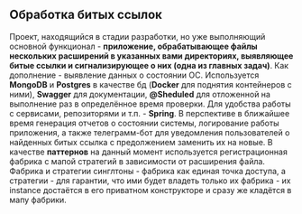 ## Обработка битых ссылок
Проект, находящийся в стадии разработки, но уже выполняющий основной функционал - **приложение, обрабатывающее файлы нескольких расширений в указанных вами 
директориях, выявляющее битые ссылки и сигнализирующее о них (одна из главных задач)**. Как дополнение - выявление данных о состоянии ОС. Используется **MongoDB** и 
**Postgres** в качестве бд (**Docker** для поднятия контейнеров с ними), **Swagger** для документации, **@Sheduled** для отложенной на выполнение раз в определённое
время проверки. Для удобства работы с сервисами, репозиторями и т.п. - **Spring**. В перспективе в ближайшее время генерация отчетов о состоянии системы, 
логирование работы приложения, а также телеграмм-бот для уведомления пользователей о найденных битых ссылка с предолжением заменить их на новые. 
В качестве **паттернов** на данный момент используется регистрационная фабрика с мапой стратегий в зависимости от расширения файла. 
Фабрика и стратегии синглтоны - фабрика как единая точка доступа, а стратегии - для гарантии, что ими будет владеть только их фабрика - 
их instance достаётся в его приватном конструкторе и сразу же кладётся в мапу фабрики.
